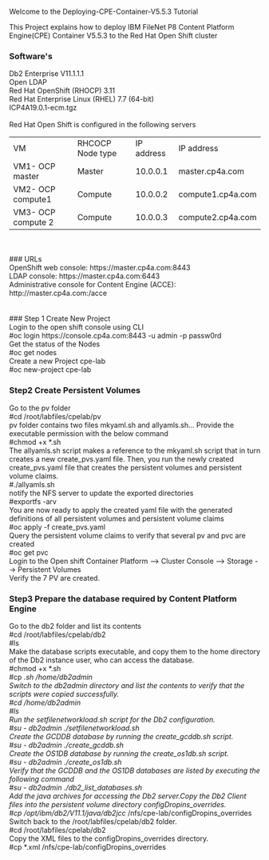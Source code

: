 Welcome to the Deploying-CPE-Container-V5.5.3 Tutorial

This Project explains how to deploy IBM FileNet P8 Content Platform Engine(CPE) Container V5.5.3 to the Red Hat Open Shift cluster

### <B>Software's</B>

Db2 Enterprise V11.1.1.1<br/>
Open LDAP<br/>
Red Hat OpenShift (RHOCP) 3.11<br/>
Red Hat Enterprise Linux (RHEL) 7.7 (64-bit)<br/>
ICP4A19.0.1-ecm.tgz
<br/><br/>
Red Hat Open Shift is configured in the following servers
<table>
  <tr><td>VM</td><td>RHCOCP Node type</td><td>IP address</td><td>IP address</td></tr>
  <tr><td>VM1- OCP master</td><td>Master</td><td>10.0.0.1</td><td>master.cp4a.com</td></tr>
  <tr><td>VM2- OCP compute1</td><td>Compute</td><td>10.0.0.2</td><td>compute1.cp4a.com</td></tr>
  <tr><td>VM3- OCP compute 2</td><td>Compute</td><td>10.0.0.3</td><td>compute2.cp4a.com</td></tr>  
</table>
<br/><br/>
### URLs
<br/>
OpenShift web console: https://master.cp4a.com:8443<br/>
LDAP console: https://master.cp4a.com:6443<br/>
Administrative console for Content Engine (ACCE): http://master.cp4a.com:<http NodePort>/acce<br/>
<br/><br/>  
### Step 1 Create New Project
<br/>
Login to the open shift console using CLI<br/>
#oc login https://console.cp4a.com:8443 -u admin -p passw0rd<br/>
Get the status of the Nodes<br/>
#oc get nodes<br/>
Create a new Project cpe-lab<br/>
#oc new-project cpe-lab<br/>

### Step2 Create Persistent Volumes
Go to the pv folder<br/>
#cd /root/labfiles/cpelab/pv<br/>
pv folder contains two files mkyaml.sh and allyamls.sh... Provide the executable permission with the below command<br/>
#chmod +x *.sh<br/>
The allyamls.sh script makes a reference to the mkyaml.sh script that in turn creates a new create_pvs.yaml file. Then, you run the newly created create_pvs.yaml file that creates the persistent volumes and persistent volume claims.<br/>
#./allyamls.sh<br/>
notify the NFS server to update the exported directories<br/>
#exportfs -arv<br/>
You are now ready to apply the created yaml file with the generated definitions of all persistent volumes and persistent volume claims<br/>
#oc apply -f create_pvs.yaml<br/>
Query the persistent volume claims to verify that several pv and pvc are created<br/>
#oc get pvc<br/>
Login to the Open shift Container Platform --> Cluster Console --> Storage --> Persistent Volumes<br/>
Verify the 7 PV are created.

### Step3 Prepare the database required by Content Platform Engine
Go to the db2 folder and list its contents<br/>
#cd /root/labfiles/cpelab/db2<br/>
#ls<br/>
Make the database scripts executable, and copy them to the home directory of the Db2 instance user, who can access the database.<br/>
#chmod +x *.sh<br/>
#cp *.sh /home/db2admin<br/>
Switch to the db2admin directory and list the contents to verify that the scripts were copied successfully.<br/>
#cd /home/db2admin<br/>
#ls<br/>
Run the setfilenetworkload.sh script for the Db2 configuration.<br/>
#su - db2admin ./setfilenetworkload.sh<br/>
Create the GCDDB database by running the create_gcddb.sh script.<br/>
#su - db2admin ./create_gcddb.sh<br/>
Create the OS1DB database by running the create_os1db.sh script. <br/>
#su - db2admin ./create_os1db.sh<br/>
Verify that the GCDDB and the OS1DB databases are listed by executing the following command<br/>
#su - db2admin ./db2_list_databases.sh<br/>
Add the java archives for accessing the Db2 server.Copy the Db2 Client files into the persistent volume directory configDropins_overrides.<br/>
#cp /opt/ibm/db2/V11.1/java/db2jcc* /nfs/cpe-lab/configDropins_overrides<br/>
Switch back to the /root/labfiles/cpelab/db2 folder.<br/>
#cd /root/labfiles/cpelab/db2 <br/>
Copy the XML files to the configDropins_overrides directory.<br/>
#cp *.xml /nfs/cpe-lab/configDropins_overrides<br/>
